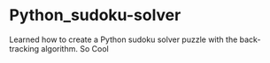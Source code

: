 # Python_sudoku-solver
Learned how to create a Python sudoku solver puzzle with the back-tracking algorithm.
So Cool
